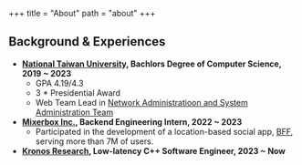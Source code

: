 +++
title = "About"
path = "about"
+++

## Background & Experiences
* **[National Taiwan University](https://www.ntu.edu.tw/), Bachlors Degree of Computer Science, 2019 ~ 2023**
    * GPA 4.19/4.3
    * 3 * Presidential Award
    * Web Team Lead in [Network Administratioon and System Administration Team](https://www.csie.ntu.edu.tw/~hsinmu/site/courses/19springnasa)
* **[Mixerbox Inc.](https://www.mixerbox.com/), Backend Engineering Intern, 2022 ~ 2023**
    * Participated in the development of a location-based social app, [BFF](https://www.mixerbox.com/bff), serving more than 7M of users.
* **[Kronos Research](https://kronosresearch.com/), Low-latency C++ Software Engineer, 2023 ~ Now**